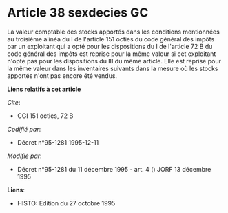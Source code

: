 # Article 38 sexdecies GC

La valeur comptable des stocks apportés dans les conditions mentionnées au troisième alinéa du I de l'article 151 octies du
code général des impôts par un exploitant qui a opté pour les dispositions du I de l'article 72 B du code général des impôts
est reprise pour la même valeur si cet exploitant n'opte pas pour les dispositions du III du même article. Elle est reprise
pour la même valeur dans les inventaires suivants dans la mesure où les stocks apportés n'ont pas encore été vendus.

**Liens relatifs à cet article**

_Cite_:

  - CGI 151 octies, 72 B

_Codifié par_:

  - Décret n°95-1281 1995-12-11

_Modifié par_:

  - Décret n°95-1281 du 11 décembre 1995 - art. 4 () JORF 13 décembre 1995

**Liens**:

  - HISTO: Edition du 27 octobre 1995
